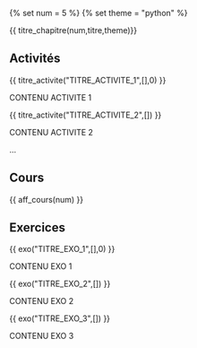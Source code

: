 
{% set num = 5 %}
{% set theme = "python" %}

{{ titre_chapitre(num,titre,theme)}}
 
## Activités 

{{ titre_activite("TITRE_ACTIVITE_1",[],0) }}


CONTENU ACTIVITE 1

{{ titre_activite("TITRE_ACTIVITE_2",[]) }}


CONTENU ACTIVITE 2

...

## Cours

{{ aff_cours(num) }}




## Exercices

{{ exo("TITRE_EXO_1",[],0) }}


CONTENU EXO 1


{{ exo("TITRE_EXO_2",[]) }}


CONTENU EXO 2


{{ exo("TITRE_EXO_3",[]) }}


CONTENU EXO 3